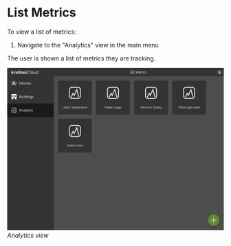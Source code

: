 # List Metrics

To view a list of metrics:

1. Navigate to the "Analytics" view in the main menu


The user is shown a list of metrics they are tracking.

![Screenshot of the analytics view](images/view_metrics.png)
*Analytics view*